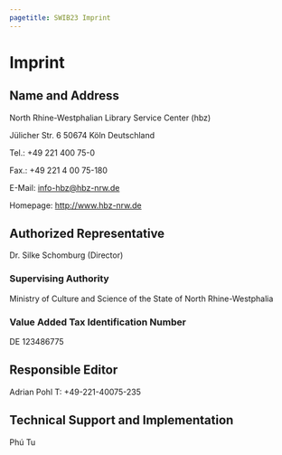 ```yaml
---
pagetitle: SWIB23 Imprint
---
```


# Imprint

## Name and Address

North Rhine-Westphalian Library Service Center (hbz)

Jülicher Str. 6
50674 Köln
Deutschland

Tel.: +49 221 400 75-0

Fax.: +49 221 4 00 75-180

E-Mail: info-hbz@hbz-nrw.de

Homepage: http://www.hbz-nrw.de

## Authorized Representative

Dr. Silke Schomburg (Director)

### Supervising Authority

Ministry of Culture and Science of the State of North Rhine-Westphalia

### Value Added Tax Identification Number

DE 123486775

## Responsible Editor

Adrian Pohl
T: +49-221-40075-235

## Technical Support and Implementation

Phú Tu
